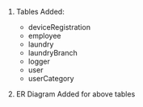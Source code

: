 1. Tables Added:
    - deviceRegistration
    - employee
    - laundry
    - laundryBranch
    - logger
    - user
    - userCategory

2. ER Diagram Added for above tables
